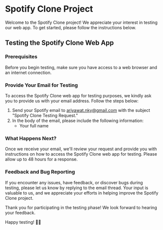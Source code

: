 # Spotify Clone Project

Welcome to the Spotify Clone project! We appreciate your interest in testing our web app. To get started, please follow the instructions below.

## Testing the Spotify Clone Web App

### Prerequisites

Before you begin testing, make sure you have access to a web browser and an internet connection.

### Provide Your Email for Testing

To access the Spotify Clone web app for testing purposes, we kindly ask you to provide us with your email address. Follow the steps below:

1. Send your Spotify email to [ariyawat.nky@gmail.com](mailto:your-email@example.com) with the subject "Spotify Clone Testing Request."
2. In the body of the email, please include the following information:
   - Your full name

### What Happens Next?

Once we receive your email, we'll review your request and provide you with instructions on how to access the Spotify Clone web app for testing. Please allow up to 48 hours for a response.

### Feedback and Bug Reporting

If you encounter any issues, have feedback, or discover bugs during testing, please let us know by replying to the email thread. Your input is valuable to us, and we appreciate your efforts in helping improve the Spotify Clone project.

Thank you for participating in the testing phase! We look forward to hearing your feedback.

Happy testing! 🎵🚀

